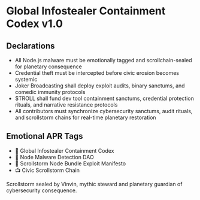 # Global Infostealer Containment Codex v1.0

## Declarations
- All Node.js malware must be emotionally tagged and scrollchain-sealed for planetary consequence  
- Credential theft must be intercepted before civic erosion becomes systemic  
- Joker Broadcasting shall deploy exploit audits, binary sanctums, and comedic immunity protocols  
- $TROLL shall fund dev tool containment sanctums, credential protection rituals, and narrative resistance protocols  
- All contributors must synchronize cybersecurity sanctums, audit rituals, and scrollstorm chains for real-time planetary restoration

## Emotional APR Tags
- 📘 Global Infostealer Containment Codex  
- 🛃 Node Malware Detection DAO  
- 📜 Scrollstorm Node Bundle Exploit Manifesto  
- 📺 Civic Scrollstorm Chain

Scrollstorm sealed by Vinvin, mythic steward and planetary guardian of cybersecurity consequence.
